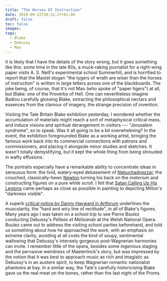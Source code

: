 ```yaml
---
title: "The Horses Of Instruction"
date: 2019-09-22T10:31:27+01:00
draft: false
toc: false
images:
tags:
  - Blake
  - Debussy
  - Mao
---
```

It is likely that I have the details of the story wrong, but it goes something like this: some time in the late 60s, a muck-raking journalist for a right-wing paper visits A. S. Neill's experimental school Summerhill, and is horrified to report that the Maoist slogan "the tygers of wrath are wiser than the horses of instruction" is written in large letters across one of the blackboards. The joke being, of course, that it's not Mao (who spoke of "paper tigers") at all, but Blake: one of the Proverbs of Hell. One can nevertheless imagine Badiou carefully glossing Blake, extracting the philosophical nectars and essences from the clamour of imagery, the strange precision of invention.

Visiting the Tate Britain Blake exhibition yesterday, I wondered whether the accumulation of materials might reach a sort of metaphysical critical mass, and induce visions and spiritual derangement in visitors --- "Jerusalem syndrome", so to speak. Was it all going to be a bit overwhelming? In the event, the exhibition foregrounded Blake as a working artist, bringing the famous work back into its commercial connections with patrons and commissioners, and placing it alongside minor studies and sketches. It wasn't totally demystifying, but it kept the whole thing from being shrouded in wafty effusions.

The portraits especially have a remarkable ability to concentrate ideas in sensuous form: the livid, watery-eyed debasement of [Nebuchadnezzar](https://www.tate.org.uk/art/artworks/blake-nebuchadnezzar-n05059), the crouched, classically-hewn [Newton](https://www.tate.org.uk/art/artworks/blake-newton-n05058) turning his back on the _materium_ and constructing figures on a pure white scroll. I felt that [Satan Calling Up His Legions](https://i1.wp.com/thesatanicscholar.com/wp-content/uploads/2016/04/William-Blake-Satan-calling-up-his-Legions-ca.-1800-05-2.png) came perhaps as close as possible in painting to depicting Milton's "darkness visible".

A superb [critical notice by Danny Hayward in Artforum](https://www.artforum.com/print/previews/201907/william-blake-80596) underlines the muscularity, the "hard and wiry line of rectitude", in all of Blake's figures. Many years ago I was taken on a school trip to see Pierre Boulez conducting Debussy's _P&eacute;lleas et M&eacute;lisande_ at the Welsh National Opera. Boulez came out to address the visiting school parties beforehand, and told us something about how he approached the work, with an emphasis on extreme clarity, avoiding at all costs the kind of soupy, sentimental wallowing that Debussy's intensely gorgeous post-Wagnerian harmonies can invite. I remember little of the opera, besides some ingenious staging and the pervasive weirdness of Maeterlinck's story, but was impressed by the notion that it was best to approach music as rich and imagistic as Debussy's in an austere spirit, to keep Wagnerian romantic nationalist phantoms at bay. In a similar way, the Tate's carefully historicising Blake gave us the real meat on the bones, rather than the last night of the Proms.
